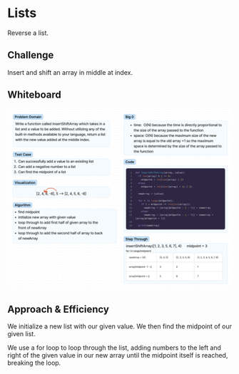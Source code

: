 # Lists

Reverse a list.

## Challenge

Insert and shift an array in middle at index.

## Whiteboard

![Whiteboard](./insertShiftList.png)

## Approach & Efficiency

We initialize a new list with our given value. We then find the midpoint of our given list.

We use a for loop to loop through the list, adding numbers to the left and right of the given value in our new array until the midpoint itself is reached, breaking the loop.
